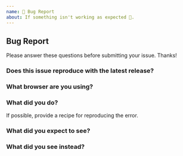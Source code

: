 ```yaml
---
name: 🐛 Bug Report
about: If something isn't working as expected 🤔.
---
```


## Bug Report

Please answer these questions before submitting your issue. Thanks!

### Does this issue reproduce with the latest release?

### What browser are you using?

### What did you do?

If possible, provide a recipe for reproducing the error.

### What did you expect to see?

### What did you see instead?

